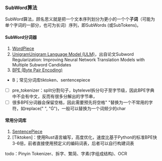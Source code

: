 ### SubWord算法
SubWord算法，顾名思义就是把一个文本序列划分为更小的一个个**子词**（可能为单个字词的一部分，也可为长词）序列，即SubWords (或SubTokens)。

#### SubWord分词器
1. [WordPiece](SubWord/subword_tokenize.md#wordpiece)
2. [UnigramUnigram Language Model (ULM)](SubWord/subword_tokenize.md#ulm)，出自论文Subword Regularization: Improving Neural Network Translation Models with Multiple Subword Candidates
3. [BPE (Byte Pair Encoding)](SubWord/subword_tokenize.md#bpe)

- B；常见分词库tiktoken、sentencepiece
- [ ] pre_tokenizer：split分割句子，bytelevel拆分句子至字节级，因此BPE字典中不会有中文，反而有很多分解出的字节串，
- [ ] 很多BPE分词器会保留空格，因此需要预先将空格" "替换为一个不常用的字符，如replace(" ", "Ġ")，一般可以替换为一个词频少的char

#### 常用分词库
1. [SentencePiece](SubWord/SentencePiece.md)
2. [Tiktoken]：使用Rust语言编写，高度优化，速度比基于Python的标准BPE快3-6倍，前者直接使用预定义的编码词表，后者可以自行构建词表

todo：Pinyin Tokenizer、拆字、繁简、字素(字组成结构)、OCR